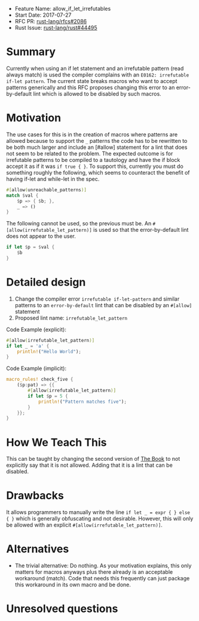 - Feature Name: allow_if_let_irrefutables
- Start Date: 2017-07-27
- RFC PR: [rust-lang/rfcs#2086](https://github.com/rust-lang/rfcs/pull/2086)
- Rust Issue: [rust-lang/rust#44495](https://github.com/rust-lang/rust/issues/44495)

# Summary
[summary]: #summary

Currently when using an if let statement and an irrefutable pattern (read always match) is used the compiler complains with an `E0162: irrefutable if-let pattern`.
The current state breaks macros who want to accept patterns generically and this RFC proposes changing this error to an error-by-default lint which is allowed to be disabled by such macros.

# Motivation
[motivation]: #motivation

The use cases for this is in the creation of macros where patterns are allowed because to support the `_` patterns the code has to be rewritten to be both much larger and include an \[#allow\] statement for a lint that does not seem to be related to the problem.
The expected outcome is for irrefutable patterns to be compiled to a tautology and have the if block accept it as if it was `if true { }`.
To support this, currently you must do something roughly the following, which seems to counteract the benefit of having if-let and while-let in the spec.

```rust
#[allow(unreachable_patterns)]
match $val {
    $p => { $b; },
    _ => ()
}
```
The following cannot be used, so the previous must be. An `#[allow(irrefutable_let_pattern)]` is used so that the error-by-default lint does not appear to the user.

```rust
if let $p = $val {
    $b
}
```

# Detailed design
[design]: #detailed-design

1. Change the compiler error `irrefutable if-let-pattern` and similar patterns to an `error-by-default` lint that can be disabled by an `#[allow]` statement
2. Proposed lint name: `irrefutable_let_pattern`

Code Example (explicit):
```rust
#[allow(irrefutable_let_pattern)]
if let _ = 'a' {
    println!("Hello World");
}
```

Code Example (implicit):
```rust
macro_rules! check_five {
    ($p:pat) => {{
        #[allow(irrefutable_let_pattern)]
        if let $p = 5 {
            println!("Pattern matches five");
        }
    }};
}
```

# How We Teach This
[how-we-teach-this]: #how-we-teach-this

This can be taught by changing the second version of [The Book](https://doc.rust-lang.org/book/second-edition/ch18-02-refutability.html) to not explicitly say that it is not allowed.
Adding that it is a lint that can be disabled.

# Drawbacks
[drawbacks]: #drawbacks

It allows programmers to manually write the line `if let _ = expr { } else { }` which is generally obfuscating and not desirable. However, this will only be allowed with an explicit `#[allow(irrefutable_let_pattern)]`.

# Alternatives
[alternatives]: #alternatives

* The trivial alternative: Do nothing. As your motivation explains, this only matters for macros anyways plus there already is an acceptable workaround (match). Code that needs this frequently can just package this workaround in its own macro and be done.

# Unresolved questions
[unresolved]: #unresolved-questions
